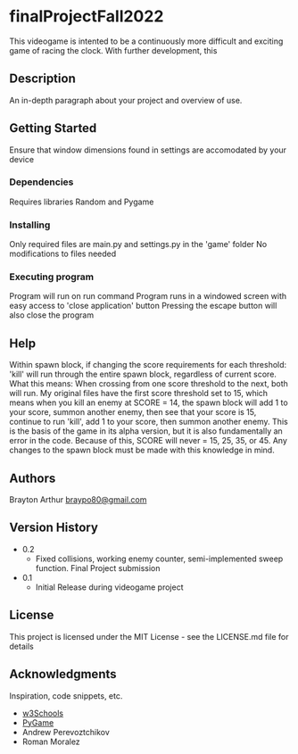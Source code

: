 # finalProjectFall2022

This videogame is intented to be a continuously more difficult and exciting game of racing the clock. With further development, this

## Description

An in-depth paragraph about your project and overview of use.

## Getting Started

Ensure that window dimensions found in settings are accomodated by your device

### Dependencies

Requires libraries Random and Pygame

### Installing

Only required files are main.py and settings.py in the 'game' folder
No modifications to files needed

### Executing program

Program will run on run command
Program runs in a windowed screen with easy access to 'close application' button
Pressing the escape button will also close the program


## Help

Within spawn block, if changing the score requirements for each threshold:
   'kill' will run through the entire spawn block, regardless of current score. What this means:
      When crossing from one score threshold to the next, both will run.
      My original files have the first score threshold set to 15, which means when you kill an enemy at SCORE = 14, the spawn block will add 1 to your score, summon
      another enemy, then see that your score is 15, continue to run 'kill', add 1 to your score, then summon another enemy. This is the basis of the game in its
      alpha version, but it is also fundamentally an error in the code. Because of this, SCORE will never = 15, 25, 35, or 45. Any changes to the spawn block must be         made with this knowledge in mind.
   


## Authors

Brayton Arthur
braypo80@gmail.com

## Version History

* 0.2
    * Fixed collisions, working enemy counter, semi-implemented sweep function. Final Project submission
* 0.1
    * Initial Release during videogame project

## License

This project is licensed under the MIT License - see the LICENSE.md file for details

## Acknowledgments

Inspiration, code snippets, etc.
* [w3Schools](https://www.w3schools.com/python/default.asp)
* [PyGame](https://www.pygame.org/docs/)
* Andrew Perevoztchikov
* Roman Moralez
